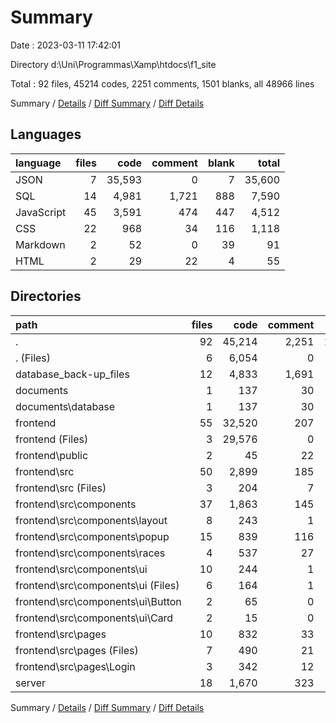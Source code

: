 # Summary

Date : 2023-03-11 17:42:01

Directory d:\\Uni\\Programmas\\Xamp\\htdocs\\f1_site

Total : 92 files,  45214 codes, 2251 comments, 1501 blanks, all 48966 lines

Summary / [Details](details.md) / [Diff Summary](diff.md) / [Diff Details](diff-details.md)

## Languages
| language | files | code | comment | blank | total |
| :--- | ---: | ---: | ---: | ---: | ---: |
| JSON | 7 | 35,593 | 0 | 7 | 35,600 |
| SQL | 14 | 4,981 | 1,721 | 888 | 7,590 |
| JavaScript | 45 | 3,591 | 474 | 447 | 4,512 |
| CSS | 22 | 968 | 34 | 116 | 1,118 |
| Markdown | 2 | 52 | 0 | 39 | 91 |
| HTML | 2 | 29 | 22 | 4 | 55 |

## Directories
| path | files | code | comment | blank | total |
| :--- | ---: | ---: | ---: | ---: | ---: |
| . | 92 | 45,214 | 2,251 | 1,501 | 48,966 |
| . (Files) | 6 | 6,054 | 0 | 19 | 6,073 |
| database_back-up_files | 12 | 4,833 | 1,691 | 866 | 7,390 |
| documents | 1 | 137 | 30 | 15 | 182 |
| documents\\database | 1 | 137 | 30 | 15 | 182 |
| frontend | 55 | 32,520 | 207 | 311 | 33,038 |
| frontend (Files) | 3 | 29,576 | 0 | 35 | 29,611 |
| frontend\\public | 2 | 45 | 22 | 2 | 69 |
| frontend\\src | 50 | 2,899 | 185 | 274 | 3,358 |
| frontend\\src (Files) | 3 | 204 | 7 | 12 | 223 |
| frontend\\src\\components | 37 | 1,863 | 145 | 189 | 2,197 |
| frontend\\src\\components\\layout | 8 | 243 | 1 | 33 | 277 |
| frontend\\src\\components\\popup | 15 | 839 | 116 | 81 | 1,036 |
| frontend\\src\\components\\races | 4 | 537 | 27 | 41 | 605 |
| frontend\\src\\components\\ui | 10 | 244 | 1 | 34 | 279 |
| frontend\\src\\components\\ui (Files) | 6 | 164 | 1 | 21 | 186 |
| frontend\\src\\components\\ui\\Button | 2 | 65 | 0 | 8 | 73 |
| frontend\\src\\components\\ui\\Card | 2 | 15 | 0 | 5 | 20 |
| frontend\\src\\pages | 10 | 832 | 33 | 73 | 938 |
| frontend\\src\\pages (Files) | 7 | 490 | 21 | 43 | 554 |
| frontend\\src\\pages\\Login | 3 | 342 | 12 | 30 | 384 |
| server | 18 | 1,670 | 323 | 290 | 2,283 |

Summary / [Details](details.md) / [Diff Summary](diff.md) / [Diff Details](diff-details.md)